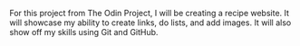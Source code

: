 For this project from The Odin Project, I will be creating a recipe website.  It will showcase my ability to create links, do lists, and add images.  It will also show off my skills using Git and GitHub.